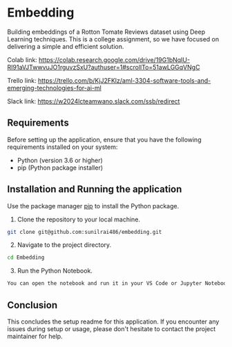 # Embedding
Building embeddings of a Rotton Tomate Reviews dataset using Deep Learning techniques. This is a college assignment, so we have focused on delivering a simple and efficient solution.

Colab link: https://colab.research.google.com/drive/19G1bNqIU-RI91aVJTwwvuJO1rguvzSxU?authuser=1#scrollTo=51awLGGqVNgC

Trello link: https://trello.com/b/KjJ2FKlz/aml-3304-software-tools-and-emerging-technologies-for-ai-ml

Slack link: https://w2024lcteamwano.slack.com/ssb/redirect

## Requirements
Before setting up the application, ensure that you have the following requirements installed on your system:

* Python (version 3.6 or higher)
* pip (Python package installer)

## Installation and Running the application

Use the package manager [pip](https://pip.pypa.io/en/stable/) to install the Python package.

1. Clone the repository to your local machine.
  ```bash
  git clone git@github.com:sunilrai486/embedding.git
  ```

2. Navigate to the project directory.
  ```bash
  cd Embedding
  ```

3. Run the Python Notebook.
  ```bash
  You can open the notebook and run it in your VS Code or Jupyter Notebook, or Google Colab.
  ```

## Conclusion

This concludes the setup readme for this application. If you encounter any issues during setup or usage, please don't hesitate to contact the project maintainer for help.
